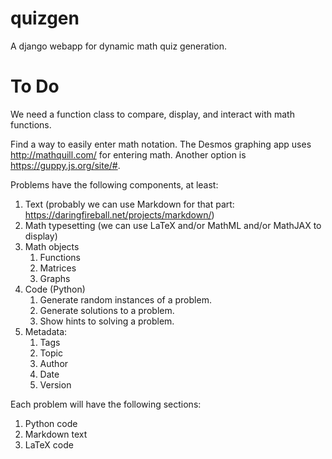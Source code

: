 # quizgen
A django webapp for dynamic math quiz generation.

# To Do
We need a function class to compare, display, and interact with math functions. 


Find a way to easily enter math notation. The Desmos graphing app uses http://mathquill.com/ for entering math. Another option is https://guppy.js.org/site/#. 

Problems have the following components, at least:

1. Text (probably we can use Markdown for that part: https://daringfireball.net/projects/markdown/)
2. Math typesetting (we can use LaTeX and/or MathML and/or MathJAX to display)
3. Math objects
    1. Functions
    2. Matrices
    3. Graphs
4. Code (Python)
    1. Generate random instances of a problem.
    2. Generate solutions to a problem.
    3. Show hints to solving a problem.
5. Metadata:
    1. Tags
    2. Topic
    3. Author
    4. Date
    5. Version

Each problem will have the following sections:
1. Python code
2. Markdown text
3. LaTeX code
